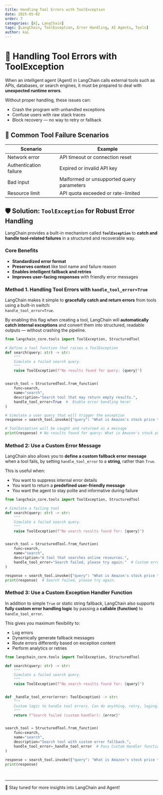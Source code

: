 ```yaml
---
title: Handling Tool Errors with ToolException
date: 2025-05-02
order: 7
categories: [AI, LangChain]
tags: [LangChain, ToolException, Error Handling, AI Agents, Tools]
author: kai
---
```


# 🚀 Handling Tool Errors with ToolException
When an intelligent agent (Agent) in LangChain calls external tools such as APIs, databases, or search engines, it must be prepared to deal with **unexpected runtime errors**.

Without proper handling, these issues can:
- Crash the program with unhandled exceptions
- Confuse users with raw stack traces
- Block recovery — no way to retry or fallback


## 📌 Common Tool Failure Scenarios

| Scenario                  | Example                                                         |
|---------------------------|-----------------------------------------------------------------|
| Network error           | API timeout or connection reset                                |
| Authentication failure | Expired or invalid API key                                      |
| Bad input               | Malformed or unsupported query parameters                       |
| Resource limit          | API quota exceeded or rate-limited                              |



## 🛡️ Solution: `ToolException` for Robust Error Handling

LangChain provides a built-in mechanism called **`ToolException`** to **catch and handle tool-related failures** in a structured and recoverable way.

### Core Benefits

- **Standardized error format**  
- **Preserves context** like tool name and failure reason  
- **Enables intelligent fallback and retries**  
- **Improves user-facing responses** with friendly error messages


### Method 1. Handling Tool Errors with `handle_tool_error=True`
LangChain makes it simple to **gracefully catch and return errors** from tools using a built-in switch:  
`handle_tool_error=True`.

By enabling this flag when creating a tool, LangChain will **automatically catch internal exceptions** and convert them into structured, readable outputs — without crashing the pipeline.

```python
from langchain_core.tools import ToolException, StructuredTool

# Define a tool function that raises a ToolException
def search(query: str) -> str:
    """
    Simulate a failed search query.
    """
    raise ToolException(f"No results found for query: {query}")


search_tool = StructuredTool.from_function(
    func=search,
    name="search",
    description="Search tool that may return empty results.",
    handle_tool_error=True  #  Enable error handling here!
)

# Simulate a user query that will trigger the exception
response = search_tool.invoke({"query": "What is Amazon's stock price today?"})

# ToolException will be caught and returned as a message
print(response) # No results found for query: What is Amazon's stock price today?
```


### Method 2: Use a Custom Error Message
LangChain also allows you to **define a custom fallback error message** when a tool fails, by setting `handle_tool_error` to a **string**, rather than `True`.

This is useful when:
- You want to suppress internal error details
- You want to return a **predefined user-friendly message**
- You want the agent to stay polite and informative during failure



```python
from langchain_core.tools import ToolException, StructuredTool

# Simulate a failing tool
def search(query: str) -> str:
    """
    Simulate a failed search query.
    """
    raise ToolException(f"No search results found for: {query}")


search_tool = StructuredTool.from_function(
    func=search,
    name="search",
    description="A tool that searches online resources.",
    handle_tool_error="Search failed, please try again."  # Custom error message will override the error message from the ToolException
)

response = search_tool.invoke({"query": "What is Amazon's stock price today?"})
print(response)  # Search failed, please try again.
```


### Method 3: Use a Custom Exception Handler Function
In addition to simple `True` or static string fallback, LangChain also supports **fully custom error handling logic** by passing a **callable (function)** to `handle_tool_error`.

This gives you maximum flexibility to:

- Log errors
- Dynamically generate fallback messages
- Route errors differently based on exception content
- Perform analytics or retries

```python
from langchain_core.tools import ToolException, StructuredTool

def search(query: str) -> str:
    """
    Simulate a failed search query.
    """
    raise ToolException(f"No search results found for: {query}")


def _handle_tool_error(error: ToolException) -> str:
    """
    Custom logic to handle tool errors. Can do anything, retry, loging, MQ message, etc
    """
    return f"Search failed (custom handler): {error}"


search_tool = StructuredTool.from_function(
    func=search,
    name="search",
    description="Search tool with custom error fallback.",
    handle_tool_error=_handle_tool_error  # Pass Custom Handler function here
)

response = search_tool.invoke({"query": "What is Amazon's stock price today?"})
print(response)
```





<br>




---

🚀 Stay tuned for more insights into LangChain and Agent!



